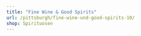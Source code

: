 ```yaml
---
title: "Fine Wine & Good Spirits"
url: /pittsburgh/fine-wine-und-good-spirits-10/
shop: Spirituosen
---
```

